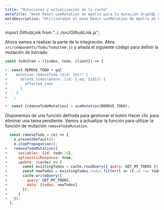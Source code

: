 ```yaml
---
title: "Mutaciones y actualización de la caché"
metaTitle: "Hook React useMutation de Apollo para la mutación GraphQL de borrado | Tutorial de hooks Apollo con React en GraphQL"
metaDescription: "Utilizaremos el hook React useMutation de Apollo de @apollo/client con variables, como ejemplo, para borrar los datos existentes y actualizar la caché de forma local, utilizando readQuery y writeQuery."
---
```


import GithubLink from "../../src/GithubLink.js";

Ahora vamos a realizar la parte de la integración. Abra `src/components/Todo/TodoItem.js` y añada el siguiente código para definir la mutación de borrado

<GithubLink link="https://github.com/hasura/learn-graphql/blob/master/tutorials/frontend/react-apollo-hooks/app-final/src/components/Todo/TodoItem.js" text="src/components/Todo/TodoItem.js" />

```javascript
const TodoItem = ({index, todo, client}) => {

+  const REMOVE_TODO = gql`
+    mutation removeTodo ($id: Int!) {
+      delete_todos(where: {id: {_eq: $id}}) {
+        affected_rows
+      }
+    }
+  `;

+  const [removeTodoMutation] = useMutation(REMOVE_TODO);

```

Disponemos de una función definida para gestionar el botón Hacer clic para eliminar una tarea pendiente. Vamos a actualizar la función para utilizar la función de mutación `removeTodoMutation`.

```javascript
  const removeTodo = (e) => {
    e.preventDefault();
    e.stopPropagation();
+   removeTodoMutation({
+     variables: {id: todo.id},
+     optimisticResponse: true,
+     update: (cache) => {
+       const existingTodos = cache.readQuery({ query: GET_MY_TODOS });
+       const newTodos = existingTodos.todos.filter(t => (t.id !== todo.id));
+       cache.writeQuery({
+         query: GET_MY_TODOS,
+         data: {todos: newTodos}
+       });
+     }
+   });
  };
```
